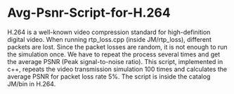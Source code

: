 # Avg-Psnr-Script-for-H.264
H.264 is a well-known video compression standard for high-definition digital video. 
When running rtp_loss.cpp (inside JM/rtp_loss), different packets are lost. Since the packet losses 
are random, it is not enough to run the simulation once. We have to repeat the process several times and get
the average PSNR (Peak signal-to-noise ratio). This script, implemented in c++, repeats the video 
transmission simulation 100 times and calculates the average PSNR for packet loss rate 5%. The
script is inside the catalog JM/bin in H.264. 